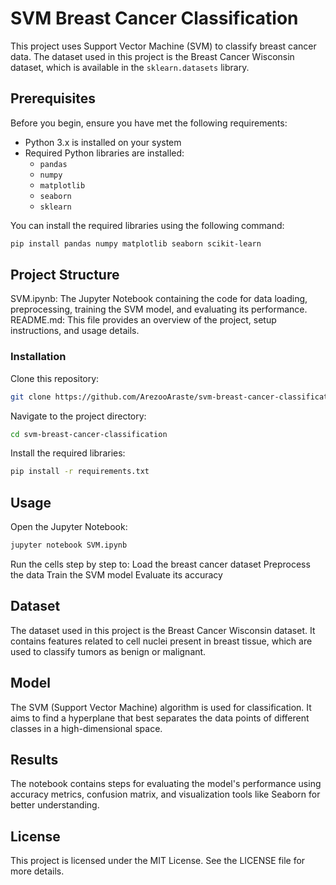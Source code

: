 # SVM Breast Cancer Classification

This project uses Support Vector Machine (SVM) to classify breast cancer data. The dataset used in this project is the Breast Cancer Wisconsin dataset, which is available in the `sklearn.datasets` library.

## Prerequisites

Before you begin, ensure you have met the following requirements:
- Python 3.x is installed on your system
- Required Python libraries are installed:
  - `pandas`
  - `numpy`
  - `matplotlib`
  - `seaborn`
  - `sklearn`

You can install the required libraries using the following command:
```bash
pip install pandas numpy matplotlib seaborn scikit-learn
```

## Project Structure
SVM.ipynb: The Jupyter Notebook containing the code for data loading, preprocessing, training the SVM model, and evaluating its performance.
README.md: This file provides an overview of the project, setup instructions, and usage details.

### Installation
Clone this repository:
```bash
git clone https://github.com/ArezooAraste/svm-breast-cancer-classification.git
```

Navigate to the project directory:
```bash
cd svm-breast-cancer-classification
```

Install the required libraries:
```bash
pip install -r requirements.txt
```

## Usage
Open the Jupyter Notebook:
```bash
jupyter notebook SVM.ipynb
```

Run the cells step by step to:
Load the breast cancer dataset
Preprocess the data
Train the SVM model
Evaluate its accuracy

## Dataset
The dataset used in this project is the Breast Cancer Wisconsin dataset. It contains features related to cell nuclei present in breast tissue, which are used to classify tumors as benign or malignant.

## Model
The SVM (Support Vector Machine) algorithm is used for classification. It aims to find a hyperplane that best separates the data points of different classes in a high-dimensional space.

## Results
The notebook contains steps for evaluating the model's performance using accuracy metrics, confusion matrix, and visualization tools like Seaborn for better understanding.

## License
This project is licensed under the MIT License. See the LICENSE file for more details.



